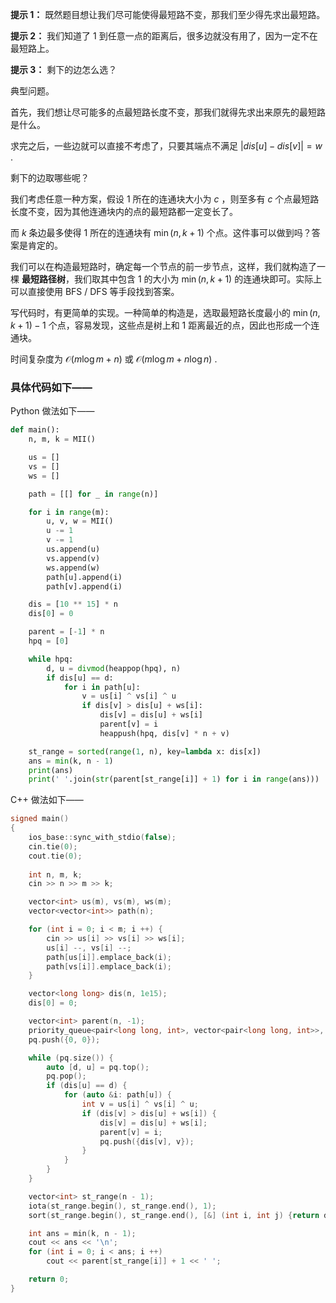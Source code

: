 **提示 1：** 既然题目想让我们尽可能使得最短路不变，那我们至少得先求出最短路。

**提示 2：** 我们知道了 $1$ 到任意一点的距离后，很多边就没有用了，因为一定不在最短路上。

**提示 3：** 剩下的边怎么选？

典型问题。

首先，我们想让尽可能多的点最短路长度不变，那我们就得先求出来原先的最短路是什么。

求完之后，一些边就可以直接不考虑了，只要其端点不满足 $|dis[u]-dis[v]|=w$ .

剩下的边取哪些呢？

我们考虑任意一种方案，假设 $1$ 所在的连通块大小为 $c$ ，则至多有 $c$ 个点最短路长度不变，因为其他连通块内的点的最短路都一定变长了。

而 $k$ 条边最多使得 $1$ 所在的连通块有 $\min(n, k+1)$ 个点。这件事可以做到吗？答案是肯定的。

我们可以在构造最短路时，确定每一个节点的前一步节点，这样，我们就构造了一棵 **最短路径树**，我们取其中包含 $1$ 的大小为 $\min(n, k+1)$ 的连通块即可。实际上可以直接使用 BFS / DFS 等手段找到答案。

写代码时，有更简单的实现。一种简单的构造是，选取最短路长度最小的 $\min(n, k+1)-1$ 个点，容易发现，这些点是树上和 $1$ 距离最近的点，因此也形成一个连通块。

时间复杂度为 $\mathcal{O}(m\log m+n)$ 或 $\mathcal{O}(m\log m+n\log n)$ .

### 具体代码如下——

Python 做法如下——

```Python []
def main():
    n, m, k = MII()

    us = []
    vs = []
    ws = []

    path = [[] for _ in range(n)]

    for i in range(m):
        u, v, w = MII()
        u -= 1
        v -= 1
        us.append(u)
        vs.append(v)
        ws.append(w)
        path[u].append(i)
        path[v].append(i)

    dis = [10 ** 15] * n
    dis[0] = 0

    parent = [-1] * n
    hpq = [0]

    while hpq:
        d, u = divmod(heappop(hpq), n)
        if dis[u] == d:
            for i in path[u]:
                v = us[i] ^ vs[i] ^ u
                if dis[v] > dis[u] + ws[i]:
                    dis[v] = dis[u] + ws[i]
                    parent[v] = i
                    heappush(hpq, dis[v] * n + v)

    st_range = sorted(range(1, n), key=lambda x: dis[x])
    ans = min(k, n - 1)
    print(ans)
    print(' '.join(str(parent[st_range[i]] + 1) for i in range(ans)))
```

C++ 做法如下——

```cpp []
signed main()
{
    ios_base::sync_with_stdio(false);
    cin.tie(0);
    cout.tie(0);
    
    int n, m, k;
    cin >> n >> m >> k;

    vector<int> us(m), vs(m), ws(m);
    vector<vector<int>> path(n);

    for (int i = 0; i < m; i ++) {
        cin >> us[i] >> vs[i] >> ws[i];
        us[i] --, vs[i] --;
        path[us[i]].emplace_back(i);
        path[vs[i]].emplace_back(i);
    }

    vector<long long> dis(n, 1e15);
    dis[0] = 0;

    vector<int> parent(n, -1);
    priority_queue<pair<long long, int>, vector<pair<long long, int>>, greater<pair<long long, int>>> pq;
    pq.push({0, 0});

    while (pq.size()) {
        auto [d, u] = pq.top();
        pq.pop();
        if (dis[u] == d) {
            for (auto &i: path[u]) {
                int v = us[i] ^ vs[i] ^ u;
                if (dis[v] > dis[u] + ws[i]) {
                    dis[v] = dis[u] + ws[i];
                    parent[v] = i;
                    pq.push({dis[v], v});
                }
            }
        }
    }

    vector<int> st_range(n - 1);
    iota(st_range.begin(), st_range.end(), 1);
    sort(st_range.begin(), st_range.end(), [&] (int i, int j) {return dis[i] < dis[j];});

    int ans = min(k, n - 1);
    cout << ans << '\n';
    for (int i = 0; i < ans; i ++)
        cout << parent[st_range[i]] + 1 << ' ';

    return 0;
}
```
